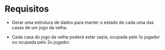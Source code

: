 # Requisitos

* Gerar uma estrutura de dados para manter o estado de cada
uma das casas de um jogo da velha.


* Cada casa do jogo da velha poderá estar vazia, ocupada
pelo 1o jogador ou ocupada pelo 2o jogador.
